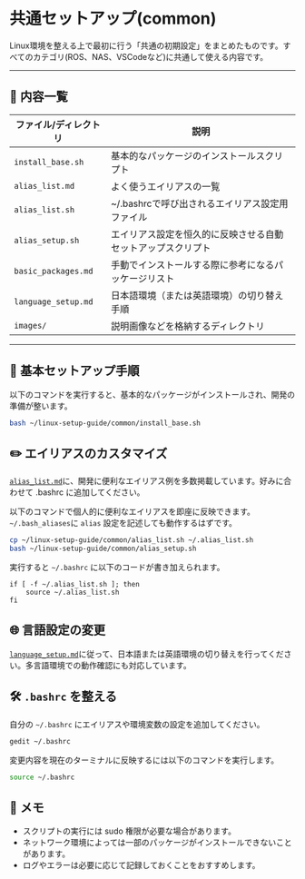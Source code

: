 # 共通セットアップ(common)

Linux環境を整える上で最初に行う「共通の初期設定」をまとめたものです。すべてのカテゴリ(ROS、NAS、VSCodeなど)に共通して使える内容です。

---

## 📄 内容一覧

| ファイル/ディレクトリ         | 説明 |
|------------------------------|------|
| `install_base.sh`            | 基本的なパッケージのインストールスクリプト |
| `alias_list.md`              | よく使うエイリアスの一覧 |
| `alias_list.sh`              | ~/.bashrcで呼び出されるエイリアス設定用ファイル |
| `alias_setup.sh`             | エイリアス設定を恒久的に反映させる自動セットアップスクリプト |
| `basic_packages.md`          | 手動でインストールする際に参考になるパッケージリスト |
| `language_setup.md`          | 日本語環境（または英語環境）の切り替え手順 |
| `images/`                    | 説明画像などを格納するディレクトリ |

---

## 🚀 基本セットアップ手順

以下のコマンドを実行すると、基本的なパッケージがインストールされ、開発の準備が整います。

```bash
bash ~/linux-setup-guide/common/install_base.sh
```

## ✏️ エイリアスのカスタマイズ
[`alias_list.md`](alias_list.md)に、開発に便利なエイリアス例を多数掲載しています。好みに合わせて .bashrc に追加してください。

以下のコマンドで個人的に便利なエイリアスを即座に反映できます。`~/.bash_aliases`に `alias` 設定を記述しても動作するはずです。

```bash
cp ~/linux-setup-guide/common/alias_list.sh ~/.alias_list.sh
bash ~/linux-setup-guide/common/alias_setup.sh
```

実行すると `~/.bashrc` に以下のコードが書き加えられます。

```
if [ -f ~/.alias_list.sh ]; then
    source ~/.alias_list.sh
fi
```

## 🌐 言語設定の変更
[`language_setup.md`](language_setup.md)に従って、日本語または英語環境の切り替えを行ってください。多言語環境での動作確認にも対応しています。

## 🛠 `.bashrc` を整える
自分の `~/.bashrc` にエイリアスや環境変数の設定を追加してください。

```bash
gedit ~/.bashrc
```

変更内容を現在のターミナルに反映するには以下のコマンドを実行します。

```bash
source ~/.bashrc
```

## 📝 メモ
- スクリプトの実行には sudo 権限が必要な場合があります。
- ネットワーク環境によっては一部のパッケージがインストールできないことがあります。
- ログやエラーは必要に応じて記録しておくことをおすすめします。